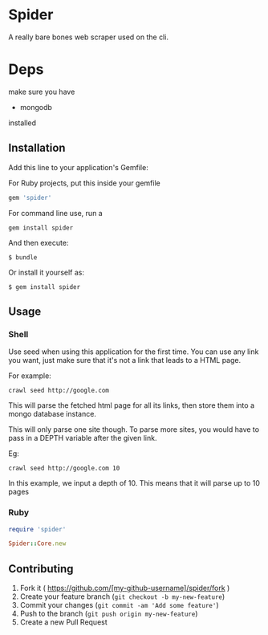 # Spider

A really bare bones web scraper used on the cli.


# Deps
make sure you have
- mongodb


installed


## Installation

Add this line to your application's Gemfile:


For Ruby projects, put this inside your gemfile
```ruby
gem 'spider'
```

For command line use, run a
```shell
gem install spider
```

And then execute:

    $ bundle

Or install it yourself as:

    $ gem install spider

## Usage


### Shell

Use seed when using this application for the first time.
You can use any link you want, just make sure that it's not a link that leads to a HTML page.


For example:
```shell
crawl seed http://google.com
```
This will parse the fetched html page for all its links, then store them into a mongo database instance.

This will only parse one site though.
To parse more sites, you would have to pass in a DEPTH variable after the given link.

Eg:

```shell
crawl seed http://google.com 10
```


In this example, we input a depth of 10. This means that it will parse up to 10 pages


### Ruby


```ruby
require 'spider'

Spider::Core.new
```

## Contributing

1. Fork it ( https://github.com/[my-github-username]/spider/fork )
2. Create your feature branch (`git checkout -b my-new-feature`)
3. Commit your changes (`git commit -am 'Add some feature'`)
4. Push to the branch (`git push origin my-new-feature`)
5. Create a new Pull Request
